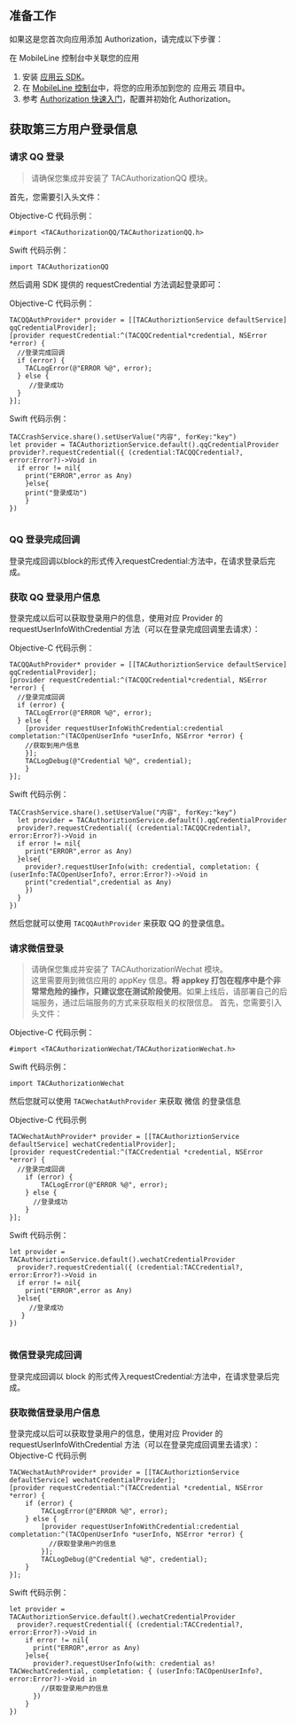 ## 准备工作

如果这是您首次向应用添加 Authorization，请完成以下步骤：

在 MobileLine 控制台中关联您的应用

1. 安装 [应用云 SDK](https://github.com/tencentyun/tac-documents/blob/master/%E4%BD%BF%E7%94%A8%E6%96%87%E6%A1%A3/%E6%A0%B8%E5%BF%83%E6%A8%A1%E5%9D%97%20Core%20%E9%9B%86%E6%88%90%E6%8C%87%E5%8D%97/iOS%20%E6%96%87%E6%A1%A3/iOS%20%E4%BD%BF%E7%94%A8%E5%85%A5%E9%97%A8.md)。
2. 在 [MobileLine 控制台](https://console.cloud.tencent.com/tac)中，将您的应用添加到您的 应用云 项目中。
3. 参考 [Authorization 快速入门](https://github.com/tencentyun/tac-documents/blob/master/%E4%BD%BF%E7%94%A8%E6%96%87%E6%A1%A3/%E6%8E%88%E6%9D%83%20Authorization%20%E9%9B%86%E6%88%90%E6%8C%87%E5%8D%97/iOS%20%E6%96%87%E6%A1%A3/iOS%20%E4%BD%BF%E7%94%A8%E5%85%A5%E9%97%A8.md)，配置并初始化  Authorization。


## 获取第三方用户登录信息
### 请求 QQ 登录
> 请确保您集成并安装了 TACAuthorizationQQ 模块。

首先，您需要引入头文件：

Objective-C 代码示例：
~~~
#import <TACAuthorizationQQ/TACAuthorizationQQ.h>
~~~

Swift 代码示例：
~~~
import TACAuthorizationQQ
~~~

然后调用 SDK 提供的 requestCredential 方法调起登录即可：

Objective-C 代码示例：
~~~
TACQQAuthProvider* provider = [[TACAuthoriztionService defaultService] qqCredentialProvider];
[provider requestCredential:^(TACQQCredential*credential, NSError *error) {
  //登录完成回调
  if (error) {
    TACLogError(@"ERROR %@", error);
  } else {
     //登录成功
  }
}];
~~~

Swift 代码示例：
~~~
TACCrashService.share().setUserValue("内容", forKey:"key")
let provider = TACAuthoriztionService.default().qqCredentialProvider
provider?.requestCredential({ (credential:TACQQCredential?, error:Error?)->Void in
  if error != nil{
    print("ERROR",error as Any)
    }else{
    print("登录成功")
    }
})
        
~~~
### QQ 登录完成回调
登录完成回调以block的形式传入requestCredential:方法中，在请求登录后完成。
### 获取 QQ 登录用户信息
登录完成以后可以获取登录用户的信息，使用对应 Provider 的 requestUserInfoWithCredential 方法（可以在登录完成回调里去请求）：

Objective-C 代码示例：
~~~
TACQQAuthProvider* provider = [[TACAuthoriztionService defaultService] qqCredentialProvider];
[provider requestCredential:^(TACQQCredential*credential, NSError *error) {
  //登录完成回调
  if (error) {
    TACLogError(@"ERROR %@", error);
  } else {
    [provider requestUserInfoWithCredential:credential completation:^(TACOpenUserInfo *userInfo, NSError *error) {
    //获取到用户信息
    }];
    TACLogDebug(@"Credential %@", credential);
    }
}];

~~~

Swift 代码示例：
~~~
TACCrashService.share().setUserValue("内容", forKey:"key")
  let provider = TACAuthoriztionService.default().qqCredentialProvider
  provider?.requestCredential({ (credential:TACQQCredential?, error:Error?)->Void in
  if error != nil{
    print("ERROR",error as Any)
  }else{
    provider?.requestUserInfo(with: credential, completation: { (userInfo:TACOpenUserInfo?, error:Error?)->Void in
    print("credential",credential as Any)
    })
  }
})

~~~
然后您就可以使用 `TACQQAuthProvider` 来获取 QQ 的登录信息。



### 请求微信登录
> 请确保您集成并安装了 TACAuthorizationWechat 模块。    
> 这里需要用到微信应用的 appKey 信息。**将 appkey 打包在程序中是个非常常危险的操作，只建议您在测试阶段使用**。如果上线后，请部署自己的后端服务，通过后端服务的方式来获取相关的权限信息。
首先，您需要引入头文件：

Objective-C 代码示例：
~~~
#import <TACAuthorizationWechat/TACAuthorizationWechat.h>
~~~

Swift 代码示例：
~~~
import TACAuthorizationWechat
~~~
然后您就可以使用 `TACWechatAuthProvider` 来获取 微信 的登录信息

Objective-C 代码示例
~~~
TACWechatAuthProvider* provider = [[TACAuthoriztionService defaultService] wechatCredentialProvider];
[provider requestCredential:^(TACCredential *credential, NSError *error) {
  //登录完成回调
    if (error) {
        TACLogError(@"ERROR %@", error);
    } else {
      //登录成功
    }
}];
~~~

Swift 代码示例：
~~~
let provider = TACAuthoriztionService.default().wechatCredentialProvider
  provider?.requestCredential({ (credential:TACCredential?, error:Error?)->Void in
  if error != nil{
    print("ERROR",error as Any)
  }else{
     //登录成功
   }
})
    
~~~
### 微信登录完成回调
登录完成回调以 block 的形式传入requestCredential:方法中，在请求登录后完成。
### 获取微信登录用户信息
登录完成以后可以获取登录用户的信息，使用对应 Provider 的 requestUserInfoWithCredential 方法（可以在登录完成回调里去请求）：
Objective-C 代码示例
~~~
TACWechatAuthProvider* provider = [[TACAuthoriztionService defaultService] wechatCredentialProvider];
[provider requestCredential:^(TACCredential *credential, NSError *error) {
    if (error) {
        TACLogError(@"ERROR %@", error);
    } else {
        [provider requestUserInfoWithCredential:credential completation:^(TACOpenUserInfo *userInfo, NSError *error) {
          //获取登录用户的信息
        }];
        TACLogDebug(@"Credential %@", credential);
    }
}];
~~~

Swift 代码示例：
~~~
let provider = TACAuthoriztionService.default().wechatCredentialProvider
  provider?.requestCredential({ (credential:TACCredential?, error:Error?)->Void in
    if error != nil{
      print("ERROR",error as Any)
    }else{
      provider?.requestUserInfo(with: credential as! TACWechatCredential, completation: { (userInfo:TACOpenUserInfo?,     error:Error?)->Void in
        //获取登录用户的信息
      })
    }
})
~~~
